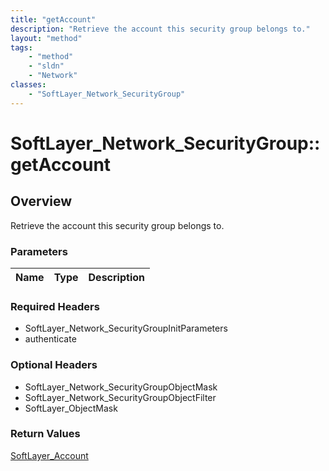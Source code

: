 ```yaml
---
title: "getAccount"
description: "Retrieve the account this security group belongs to."
layout: "method"
tags:
    - "method"
    - "sldn"
    - "Network"
classes:
    - "SoftLayer_Network_SecurityGroup"
---
```

# SoftLayer_Network_SecurityGroup::getAccount
## Overview 
Retrieve the account this security group belongs to.

### Parameters 
|Name | Type | Description |
| --- | --- | --- |


### Required Headers
* SoftLayer_Network_SecurityGroupInitParameters
* authenticate

### Optional Headers
* SoftLayer_Network_SecurityGroupObjectMask
* SoftLayer_Network_SecurityGroupObjectFilter
* SoftLayer_ObjectMask

### Return Values
<a href='/reference/datatypes/SoftLayer_Account'>SoftLayer_Account </a>
